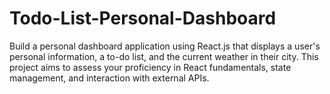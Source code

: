 # Todo-List-Personal-Dashboard
Build a personal dashboard application using React.js that displays a user's personal information, a to-do list, and the current weather in their city. This project aims to assess your proficiency in React fundamentals, state management, and interaction with external APIs.
